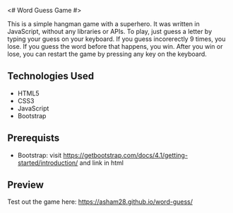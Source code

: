 <# Word Guess Game #>

This is a simple hangman game with a superhero. It was written in JavaScript, without any libraries or APIs. To play, just guess a letter by typing your guess on your keyboard. If you guess incorerectly 9 times, you lose. If you guess the word before that happens, you win. After you win or lose, you can restart the game by pressing any key on the keyboard. 

##  Technologies Used
- HTML5
- CSS3
- JavaScript
- Bootstrap

## Prerequists 
- Bootstrap: visit https://getbootstrap.com/docs/4.1/getting-started/introduction/ and link in html 

## Preview
Test out the game here: https://asham28.github.io/word-guess/



